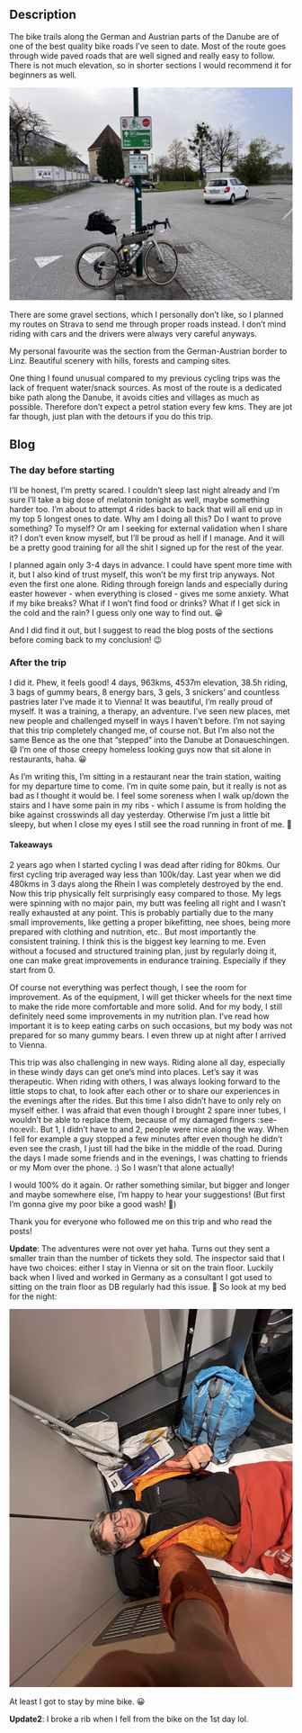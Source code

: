## Description
The bike trails along the German and Austrian parts of the Danube are of one of the best quality bike roads I’ve seen to date. Most of the route goes through wide paved roads that are well signed and really easy to follow. There is not much elevation, so in shorter sections I would recommend it for beginners as well.

![wien200km](maps/trips/vienna_trip/day4/img/IMG_0932.jpg)

There are some gravel sections, which I personally don’t like, so I planned my routes on Strava to send me through proper roads instead. I don’t mind riding with cars and the drivers were always very careful anyways. 

My personal favourite was the section from the German-Austrian border to Linz. Beautiful scenery with hills, forests and camping sites.

One thing I found unusual compared to my previous cycling trips was the lack of frequent water/snack sources. As most of the route is a dedicated bike path along the Danube, it avoids cities and villages as much as possible. Therefore  don’t expect a petrol station every few kms. They are jot far though, just plan with the detours if you do this trip.   

## Blog

### The day before starting
I’ll be honest, I’m pretty scared. I couldn’t sleep last night already and I’m sure I’ll take a big dose of melatonin tonight as well, maybe something harder too. I’m about to attempt 4 rides back to back that will all end up in my top 5 longest ones to date. Why am I doing all this? Do I want to prove something? To myself? Or am I seeking for external validation when I share it? I don’t even know myself, but I’ll be proud as hell if I manage. And it will be a pretty good training for all the shit I signed up for the rest of the year.

I planned again only 3-4 days in advance. I could have spent more time with it, but I also kind of trust myself, this won’t be my first trip anyways. Not even the first one alone. Riding through foreign lands and especially during easter however - when everything is closed - gives me some anxiety. What if my bike breaks? What if I won’t find food or drinks? What if I get sick in the cold and the rain? I guess only one way to find out. :grinning:

And I did find it out, but I suggest to read the blog posts of the sections before coming back to my conclusion! :wink:

### After the trip

I did it. Phew, it feels good! 4 days, 963kms, 4537m elevation, 38.5h riding, 3 bags of gummy bears, 8 energy bars, 3 gels, 3 snickers’ and countless pastries later I’ve made it to Vienna!
It was beautiful, I’m really proud of myself. It was a training, a therapy, an adventure. I’ve seen new places, met new people and challenged myself in ways I haven’t before. I’m not saying that this trip completely changed me, of course not. But I’m also not the same Bence as the one that “stepped” into the Danube at Donaueschingen. :smile:
I’m one of those creepy homeless looking guys now that sit alone in restaurants, haha. :grinning:

As I’m writing this, I’m sitting in a restaurant near the train station, waiting for my departure time to come. I’m in quite some pain, but it really is not as bad as I thought it would be. I feel some soreness when I walk up/down the stairs and I have some pain in my ribs - which I assume is from holding the bike against crosswinds all day yesterday. Otherwise I’m just a little bit sleepy, but when I close my eyes I still see the road running in front of me. :see_no_evil:

#### Takeaways
2 years ago when I started cycling I was dead after riding for 80kms. Our first cycling trip averaged way less than 100k/day. Last year when we did 480kms in 3 days along the Rhein I was completely destroyed by the end. Now this trip physically felt surprisingly easy compared to those. My legs were spinning with no major pain, my butt was feeling all right and I wasn’t really exhausted at any point. This is probably partially due to the many small improvements, like getting a proper bikefitting, nee shoes, being more prepared with clothing and nutrition, etc.. But most importantly the consistent training. I think this is the biggest key learning to me. Even without a focused and structured training plan, just by regularly doing it, one can make great improvements in endurance training. Especially if they start from 0.

Of course not everything was perfect though, I see the room for improvement. As of the equipment, I will get thicker wheels for the next time to make the ride more comfortable and more solid. And for my body, I still definitely need some improvements in my nutrition plan. I’ve read how important it is to keep eating carbs on such occasions, but my body was not prepared for so many gummy bears. I even threw up at night after I arrived to Vienna.

This trip was also challenging in new ways. Riding alone all day, especially in these windy days can get one’s mind into places. Let’s say it was therapeutic. When riding with others, I was always looking forward to the little stops to chat, to look after each other or to share our experiences in the evenings after the rides. But this time I also didn’t have to only rely on myself either. I was afraid that even though I brought 2 spare inner tubes, I wouldn’t be able to replace them, because of my damaged fingers :see-no:evil:. But 1, I didn’t have to and 2, people were nice along the way. When I fell for example a guy stopped a few minutes after even though he didn’t even see the crash, I just till had the bike in the middle of the road. During the days I made some friends and in the evenings, I was chatting to friends or my Mom over the phone. :) So I wasn’t that alone actually!

I would 100% do it again. Or rather something similar, but bigger and longer and maybe somewhere else, I’m happy to hear your suggestions! (But first I’m gonna give my poor bike a good wash! :see_no_evil:)

Thank you for everyone who followed me on this trip and who read the posts!

**Update**: The adventures were not over yet haha. Turns out they sent a smaller train than the number of tickets they sold. The inspector said that I have two choices: either I stay in Vienna or sit on the train floor. Luckily back when I lived and worked in Germany as a consultant I got used to sitting on the train floor as DB regularly had this issue. :see_no_evil: So look at my bed for the night: 

![TrainBed](maps/trips/vienna_trip/IMG_0999.jpg)

At least I got to stay by mine bike. :grinning:

**Update2**: I broke a rib when I fell from the bike on the 1st day lol.